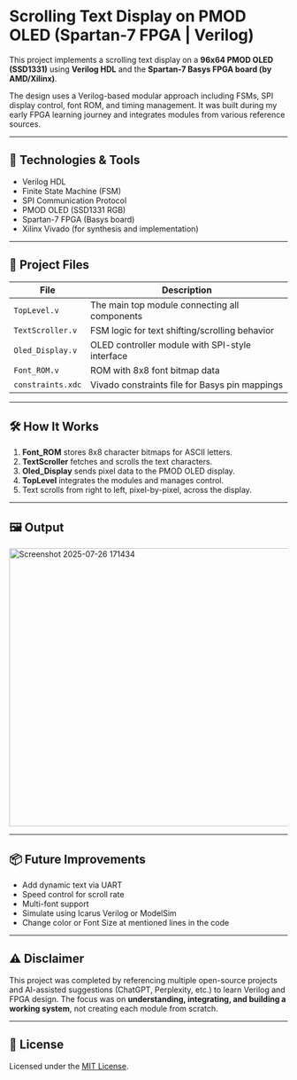 # Scrolling Text Display on PMOD OLED (Spartan-7 FPGA | Verilog)

This project implements a scrolling text display on a **96x64 PMOD OLED (SSD1331)** using **Verilog HDL** and the **Spartan-7 Basys FPGA board (by AMD/Xilinx)**.

The design uses a Verilog-based modular approach including FSMs, SPI display control, font ROM, and timing management. It was built during my early FPGA learning journey and integrates modules from various reference sources.

---

## 🔧 Technologies & Tools

- Verilog HDL
- Finite State Machine (FSM)
- SPI Communication Protocol
- PMOD OLED (SSD1331 RGB)
- Spartan-7 FPGA (Basys board)
- Xilinx Vivado (for synthesis and implementation)

---

## 📂 Project Files

| File | Description |
|------|-------------|
| `TopLevel.v` | The main top module connecting all components |
| `TextScroller.v` | FSM logic for text shifting/scrolling behavior |
| `Oled_Display.v` | OLED controller module with SPI-style interface |
| `Font_ROM.v` | ROM with 8x8 font bitmap data |
| `constraints.xdc` | Vivado constraints file for Basys pin mappings |

---

## 🛠️ How It Works

1. **Font_ROM** stores 8x8 character bitmaps for ASCII letters.
2. **TextScroller** fetches and scrolls the text characters.
3. **Oled_Display** sends pixel data to the PMOD OLED display.
4. **TopLevel** integrates the modules and manages control.
5. Text scrolls from right to left, pixel-by-pixel, across the display.

---

## 🖼️ Output
<img width="610" height="502" alt="Screenshot 2025-07-26 171434" src="https://github.com/user-attachments/assets/aac7f9f9-0089-4d44-89ad-1d6eca3d8e9d" />


---

## 📦 Future Improvements
- Add dynamic text via UART
- Speed control for scroll rate
- Multi-font support
- Simulate using Icarus Verilog or ModelSim
- Change color or Font Size at mentioned lines in the code

---

## ⚠️ Disclaimer

This project was completed by referencing multiple open-source projects and AI-assisted suggestions (ChatGPT, Perplexity, etc.) to learn Verilog and FPGA design. The focus was on **understanding, integrating, and building a working system**, not creating each module from scratch.

---

## 📜 License

Licensed under the [MIT License](LICENSE).

